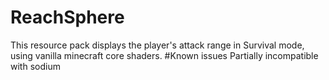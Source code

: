 # ReachSphere
This resource pack displays the player's attack range in Survival mode, using vanilla minecraft core shaders.
#Known issues
Partially incompatible with sodium
